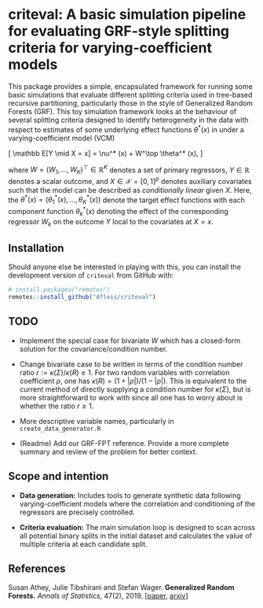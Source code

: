 # criteval: A basic simulation pipeline for evaluating GRF-style splitting criteria for varying-coefficient models

This package provides a simple, encapsulated framework for running some basic simulations that evaluate different splitting criteria used in tree-based recursive partitioning, particularly those in the style of Generalized Random Forests (GRF).
This toy simulation framework looks at the behaviour of several splitting criteria designed to identify heterogeneity in the data with respect to estimates of some underlying effect
functions $\theta^*(x)$ in under a varying-coefficient model (VCM)

\[
\mathbb E[Y \mid X = x] = \nu^* (x) + W^\top \theta^* (x), 
\]

where $W = (W_1,\ldots, W_K)^\top \in \mathbb R^K$ denotes a set of primary regressors, $Y \in \mathbb R$ denotes a scalar outcome, and $X \in \mathcal X = [0,1]^p$ denotes auxiliary covariates such that the model can be described as *conditionally linear* given $X$.
Here, the $\theta^*(x) = (\theta_1^*(x),\ldots,\theta_K^*(x))$ denote the target effect functions with each component function $\theta_k^*(x)$ denoting the effect of the corresponding regressor $W_k$ on the outcome $Y$ local to the covariates at $X = x$.

## Installation

Should anyone else be interested in playing with this, you can install the development version of `criteval` from GitHub with:
```R
# install.packages("remotes")
remotes::install_github("dfleis/criteval")
```

## TODO

* Implement the special case for bivariate $W$ which has a closed-form solution for the covariance/condition number.

* Change bivariate case to be written in terms of the condition number ratio $r := \kappa(\Sigma)/\kappa(R) \geq 1$. 
For two random variables with correlation coefficient $\rho$, one has $\kappa(R) = (1 + |\rho|)/(1 - |\rho|)$. This is equivalent to
the current method of directly supplying a condition number for $\kappa(\Sigma)$, but is more straightforward to work with since all one has to worry
about is whether the ratio $r \geq 1$.

* More descriptive variable names, particularly in `create_data_generator.R`

* (Readme) Add our GRF-FPT reference. Provide a more complete summary and review of the problem for better context.

## Scope and intention

* **Data generation:** Includes tools to generate synthetic data following varying-coefficient models where the correlation and conditioning of the regressors are precisely controlled.

* **Criteria evaluation:** The main simulation loop is designed to scan across all potential binary splits in the initial dataset and calculates the value of multiple criteria at each candidate split.

## References

Susan Athey, Julie Tibshirani and Stefan Wager.
<b>Generalized Random Forests.</b> <i>Annals of Statistics</i>, 47(2), 2019.
[<a href="https://projecteuclid.org/euclid.aos/1547197251">paper</a>,
<a href="https://arxiv.org/abs/1610.01271">arxiv</a>]
